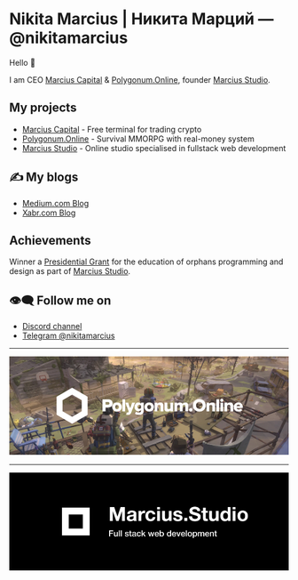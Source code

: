 # Nikita Marcius | Никита Марций — @nikitamarcius

Hello 👋

I am CEO [Marcius Capital](//marcius.capital) & [Polygonum.Online](//Polygonum.Online), founder [Marcius Studio](//marcius.studio). 

## My projects

* [Marcius Capital](//marcius.capital) - Free terminal for trading crypto
* [Polygonum.Online](//polygonum.online) - Survival MMORPG with real-money system
* [Marcius Studio](//marcius.studio) - Online studio specialised in fullstack web development


## ✍ My blogs

* [Medium.com Blog](https://medium.com/marcius-studio)
* [Xabr.com Blog](https://habr.com/ru/users/nikitamarcius/)

## Achievements

Winner a [Presidential Grant](//xn--80afcdbalict6afooklqi5o.xn--p1ai/public/application/item?id=558E50BC-ABF6-4142-8B88-6E4E59F001BC) for the education of orphans programming and design as part of [Marcius Studio](//marcius.studio).

## 👁‍🗨 Follow me on

* [Discord channel](https://discordapp.com/invite/DaWfrPx)
* [Telegram @nikitamarcius](https://t.me/nikitamarcius)

___

<a href="//polygonum.online" target="_blank">
<img src="/polygonum-online-banner.jpg">
</a>

___


<a href="//marcius.studio" target="_blank">
<img src="/marcius-studio-banner.jpg">
</a>
